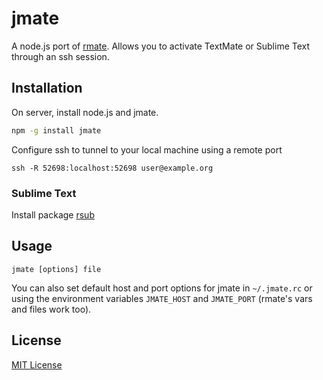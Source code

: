 # jmate

A node.js port of [rmate](https://github.com/textmate/rmate).  Allows you to activate TextMate or Sublime Text through an ssh session.

## Installation

On server, install node.js and jmate.

```bash
npm -g install jmate
```

Configure ssh to tunnel to your local machine using a remote port

```
ssh -R 52698:localhost:52698 user@example.org
```

### Sublime Text

Install package [rsub](https://github.com/henrikpersson/rsub)

## Usage

```
jmate [options] file
````

You can also set default host and port options for jmate in `~/.jmate.rc` or using the environment variables `JMATE_HOST` and `JMATE_PORT` (rmate's vars and files work too).

## License

[MIT License](http://en.wikipedia.org/wiki/MIT_License)
